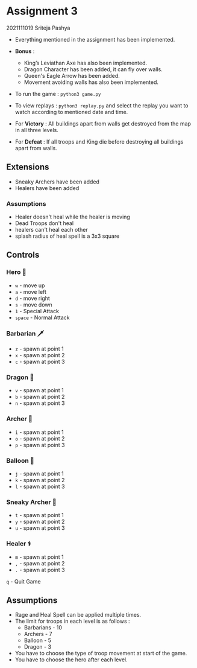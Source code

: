 # Assignment 3

2021111019 Sriteja Pashya

- Everything mentioned in the assignment has been implemented.
- **Bonus** :
  - King’s Leviathan Axe has also been implemented.  
  - Dragon Character has been added, it can fly over walls.
  - Queen's Eagle Arrow has been added.
  - Movement avoiding walls has also been implemented.

- To run the game : `python3 game.py`
- To view replays : `python3 replay.py`  and select the replay you want to watch according to mentioned date and time.
- For **Victory** : All buildings apart from walls get destroyed from the map in all three levels.
- For **Defeat** : If all troops and King die before destroying all buildings apart from walls.

## Extensions

- Sneaky Archers have been added
- Healers have been added

### Assumptions

- Healer doesn't heal while the healer is moving
- Dead Troops don't heal
- healers can't heal each other
- splash radius of heal spell is a 3x3 square

## Controls

### Hero &#129464;

- `w` - move up
- `a` - move left
- `d` - move right
- `s` - move down
- `1` - Special Attack
- `space` - Normal Attack

### Barbarian &#128481;

- `z` - spawn at point 1
- `x` - spawn at point 2
- `c` - spawn at point 3

### Dragon &#128009;

- `v` - spawn at point 1
- `b` - spawn at point 2
- `n` - spawn at point 3

### Archer &#127993;

- `i` - spawn at point 1
- `o` - spawn at point 2
- `p` - spawn at point 3

### Balloon &#127880;

- `j` - spawn at point 1
- `k` - spawn at point 2
- `l` - spawn at point 3

### Sneaky Archer &#127993;

- `t` - spawn at point 1
- `y` - spawn at point 2
- `u` - spawn at point 3

### Healer &#9877;

- `m` - spawn at point 1
- `,` - spawn at point 2
- `.` - spawn at point 3

`q` - Quit Game

## Assumptions

- Rage and Heal Spell can be applied multiple times.
- The limit for troops in each level is as follows :
  - Barbarians - 10
  - Archers - 7
  - Balloon - 5
  - Dragon - 3
- You have to choose the type of troop movement at start of the game.
- You have to choose the hero after each level.
